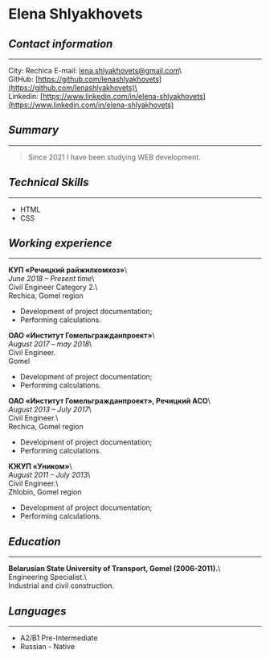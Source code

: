 # Elena Shlyakhovets

## *Contact information*
---

City: Rechica
E-mail: lena.shlyakhovets@gmail.com\  
GitHub: [https://github.com/lenashlyakhovets](https://github.com/lenashlyakhovets)\  
Linkedin: [https://www.linkedin.com/in/elena-shlyakhovets](https://www.linkedin.com/in/elena-shlyakhovets)

## *Summary*
---

> Since 2021 I have been studying WEB development.

## *Technical Skills*
---

* HTML 
* CSS
                
## *Working experience*
---

**КУП «Речицкий райжилкомхоз»**\  
*June 2018 – Present time*\  
Civil Engineer Category 2.\  
Rechica, Gomel region
* Development of project documentation;
* Performing calculations.

**ОАО «Институт Гомельгражданпроект»**\  
*August 2017 – may 2018*\  
Civil Engineer.\
Gomel
* Development of project documentation;
* Performing calculations.

**ОАО «Институт Гомельгражданпроект», Речицкий АСО**\  
*August 2013 – July 2017*\  
Civil Engineer.\  
Rechica, Gomel region
* Development of project documentation;
* Performing calculations.

**КЖУП «Уником»**\  
*August 2011 – July 2013*\  
Civil Engineer.\  
Zhlobin, Gomel region
* Development of project documentation;
* Performing calculations.

## *Education*
---
**Belarusian State University of Transport, Gomel (2006-2011).**\  
Engineering Specialist.\  
Industrial and civil construction.

## *Languages*
---

* A2/B1 Pre-Intermediate
* Russian - Native
